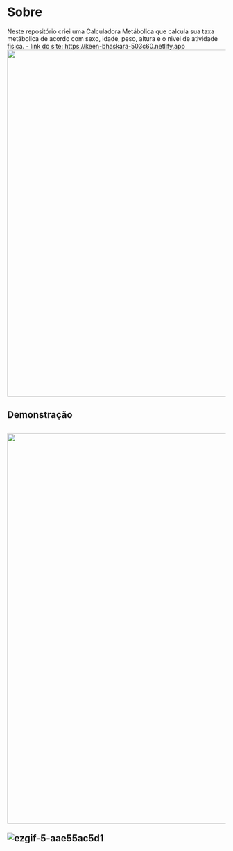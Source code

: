 # Sobre

<p >
Neste repositório criei uma Calculadora Metábolica que calcula sua taxa metábolica de acordo  com sexo, idade, peso, altura e o nivel de atividade fisica.
- link do site: https://keen-bhaskara-503c60.netlify.app
<img src="![Captura de Tela (643)](https://user-images.githubusercontent.com/86538066/155898586-b2c999fd-e87e-4050-b509-99da913a3aba.png)" width="800px"/>
<p/>
  
<h2>Demonstração<h2/>
<p align="center">
<img src="![Captura de Tela (643)](https://user-images.githubusercontent.com/86538066/155898131-cc2a405c-15b2-4ba1-95c6-8e68b812bf7d.png)" width="900px" />
<p/>
  
![ezgif-5-aae55ac5d1](https://user-images.githubusercontent.com/86538066/155901784-ff64394d-e3df-422f-8b93-ac412e4b0772.gif)


